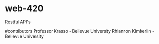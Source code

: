 # web-420
Restful API's

#contributors Professor Krasso - Bellevue University Rhiannon Kimberlin - Bellevue University
